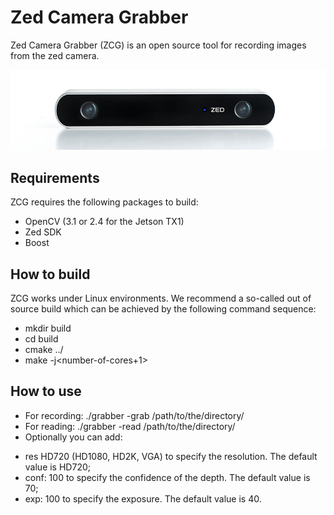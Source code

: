 # Zed Camera Grabber
Zed Camera Grabber (ZCG) is an open source tool for recording images from the zed
camera.

![alt Zed Camera](images/zed.jpg)

## Requirements

ZCG requires the following packages to build:

* OpenCV (3.1 or 2.4 for the Jetson TX1)
* Zed SDK
* Boost

## How to build

ZCG works under Linux environments. We recommend a so-called out of source build 
which can be achieved by the following command sequence:

* mkdir build
* cd build
* cmake ../
* make -j\<number-of-cores+1\>

## How to use
* For recording: ./grabber -grab /path/to/the/directory/
* For reading: ./grabber -read /path/to/the/directory/
* Optionally you can add:
 - res HD720 (HD1080, HD2K, VGA) to specify the resolution. The default value is HD720;
 - conf: 100 to specify the confidence of the depth. The default value is 70;
 - exp: 100 to specify the exposure. The default value is 40.